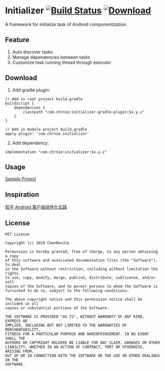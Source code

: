 # Initializer [![Build Status](https://travis-ci.org/cheie/initializer.svg?branch=master)](https://travis-ci.org/cheie/initializer) [![Download](https://api.bintray.com/packages/chrnie/initializer/initializer/images/download.svg)](https://bintray.com/chrnie/initializer/initializer/_latestVersion)

A framework for initialize task of Android componentization.  

## Feature  
1. Auto discover tasks
2. Manage dependencies between tasks
3. Customize task running thread through executor

## Download
1. Add gradle plugin:
```
// Add in root project build.gradle
buildscript {
    dependencies {
        classpath "com.chrnie:initializer-gradle-plugin:$x.y.z"
    }
}

// Add in module project build.gradle
apply plugin: 'com.chrnie.initializer'
```

2. Add dependency:
```
implementation "com.chrnie:initializer:$x.y.z"
```

## Usage
[Sample Project](./sample)

## Inspiration
[知乎 Android 客户端组件化实践](https://zhuanlan.zhihu.com/p/45374964)

## License
```
MIT License

Copyright (c) 2019 ChenRenJie

Permission is hereby granted, free of charge, to any person obtaining a copy
of this software and associated documentation files (the "Software"), to deal
in the Software without restriction, including without limitation the rights
to use, copy, modify, merge, publish, distribute, sublicense, and/or sell
copies of the Software, and to permit persons to whom the Software is
furnished to do so, subject to the following conditions:

The above copyright notice and this permission notice shall be included in all
copies or substantial portions of the Software.

THE SOFTWARE IS PROVIDED "AS IS", WITHOUT WARRANTY OF ANY KIND, EXPRESS OR
IMPLIED, INCLUDING BUT NOT LIMITED TO THE WARRANTIES OF MERCHANTABILITY,
FITNESS FOR A PARTICULAR PURPOSE AND NONINFRINGEMENT. IN NO EVENT SHALL THE
AUTHORS OR COPYRIGHT HOLDERS BE LIABLE FOR ANY CLAIM, DAMAGES OR OTHER
LIABILITY, WHETHER IN AN ACTION OF CONTRACT, TORT OR OTHERWISE, ARISING FROM,
OUT OF OR IN CONNECTION WITH THE SOFTWARE OR THE USE OR OTHER DEALINGS IN THE
SOFTWARE.
```

